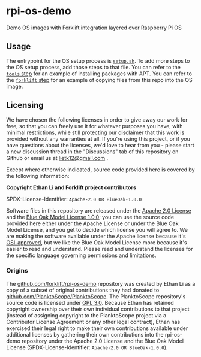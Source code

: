 # rpi-os-demo
Demo OS images with Forklift integration layered over Raspberry Pi OS

## Usage

The entrypoint for the OS setup process is [`setup.sh`](./setup.sh). To add more steps to the OS
setup process, add those steps to that file. You can refer to the [`tools` step](./tools/install.sh)
for an example of installing packages with APT. You can refer to the
[`forklift` step](./forklift/install.sh) for an example of copying files from this repo into the OS
image.

## Licensing

We have chosen the following licenses in order to give away our work for free, so that you can
freely use it for whatever purposes you have, with minimal restrictions, while still protecting our
disclaimer that this work is provided without any warranties at all. If you're using this project,
or if you have questions about the licenses, we'd love to hear from you - please start a new
discussion thread in the "Discussions" tab of this repository on Github or email us at
<lietk12@gmail.com> .

Except where otherwise indicated, source code provided here is covered by the following information:

**Copyright Ethan Li and Forklift project contributors**

SPDX-License-Identifier: `Apache-2.0 OR BlueOak-1.0.0`

Software files in this repository are released under the
[Apache 2.0 License](https://www.apache.org/licenses/LICENSE-2.0) and the
[Blue Oak Model License 1.0.0](https://blueoakcouncil.org/license/1.0.0);
you can use the source code provided here either under the Apache License or under the
Blue Oak Model License, and you get to decide which license you will agree to.
We are making the software available under the Apache license because it's
[OSI-approved](https://writing.kemitchell.com/2019/05/05/Rely-on-OSI.html),
but we like the Blue Oak Model License more because it's easier to read and understand.
Please read and understand the licenses for the specific language governing permissions and
limitations.

### Origins

The [github.com/forklift/rpi-os-demo](https://github.com/forklift/rpi-os-demo) repository was
created by Ethan Li as a copy of a subset of original contributions they had
donated to [github.com/PlanktoScope/PlanktoScope](https://github.com/PlanktoScope/PlanktoScope). The
PlanktoScope repository's source code is licensed under
[GPL 3.0](https://www.gnu.org/licenses/gpl-3.0.en.html). Because Ethan has retained copyright
ownership over their own individual contributions to that project (instead of assigning copyright to
the PlanktoScope project via a Contributor License Agreement or any other legal contract), Ethan has
exercised their legal right to make their own contributions available under additional licenses by
gathering their own contributions into the rpi-os-demo repository under the Apache 2.0 License and
the Blue Oak Model License (SPDX-License-Identifier: `Apache-2.0 OR BlueOak-1.0.0`).
